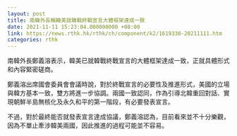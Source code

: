 ```yaml
---
layout: post
title: 南韓外長稱韓美就韓戰終戰宣言大體框架達成一致
date: 2021-11-11 15:23:04.000000000 +08:00
link: https://news.rthk.hk/rthk/ch/component/k2/1619330-20211111.htm
categories: rthk
---
```


南韓外長鄭義溶表示，韓美已就韓戰終戰宣言的大體框架達成一致，正就具體形式和內容緊密磋商。

鄭義溶出席國會委員會會議時說，對於終戰宣言的必要性及推進形式，美國的立場與韓方基本一致，雙方將進一步協調。兩國一致認同，作為引導北韓重回對話、實現朝鮮半島無核化及永久和平的第一階段，有必要發表宣言。

不過，對於最終能否就發表宣言達成協議，鄭義溶認為，目前看來並不十分樂觀，因為不單止牽涉韓美兩國，因此推進的過程可能並不容易。
